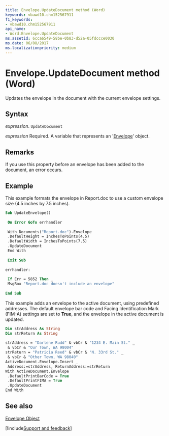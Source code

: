 ```yaml
---
title: Envelope.UpdateDocument method (Word)
keywords: vbawd10.chm152567911
f1_keywords:
- vbawd10.chm152567911
api_name:
- Word.Envelope.UpdateDocument
ms.assetid: 6cca6549-58be-0b83-d52a-05fdccce0030
ms.date: 06/08/2017
ms.localizationpriority: medium
---
```



# Envelope.UpdateDocument method (Word)

Updates the envelope in the document with the current envelope settings.


## Syntax

_expression_. `UpdateDocument`

_expression_ Required. A variable that represents an '[Envelope](Word.Envelope.md)' object.


## Remarks

If you use this property before an envelope has been added to the document, an error occurs.


## Example

This example formats the envelope in Report.doc to use a custom envelope size (4.5 inches by 7.5 inches).


```vb
Sub UpdateEnvelope() 
 
 On Error GoTo errhandler 
 
 With Documents("Report.doc").Envelope 
 .DefaultHeight = InchesToPoints(4.5) 
 .DefaultWidth = InchesToPoints(7.5) 
 .UpdateDocument 
 End With 
 
 Exit Sub 
 
errhandler: 
 
 If Err = 5852 Then _ 
 MsgBox "Report.doc doesn't include an envelope" 
 
End Sub
```

This example adds an envelope to the active document, using predefined addresses. The default envelope bar code and Facing Identification Mark (FIM-A) settings are set to **True**, and the envelope in the active document is updated.




```vb
Dim strAddress As String 
Dim strReturn As String 
 
strAddress = "Darlene Rudd" & vbCr & "1234 E. Main St." _ 
 & vbCr & "Our Town, WA 98004" 
strReturn = "Patricia Reed" & vbCr & "N. 33rd St." _ 
 & vbCr & "Other Town, WA 98040" 
ActiveDocument.Envelope.Insert _ 
 Address:=strAddress, ReturnAddress:=strReturn 
With ActiveDocument.Envelope 
 .DefaultPrintBarCode = True 
 .DefaultPrintFIMA = True 
 .UpdateDocument 
End With
```


## See also


[Envelope Object](Word.Envelope.md)

[!include[Support and feedback](~/includes/feedback-boilerplate.md)]